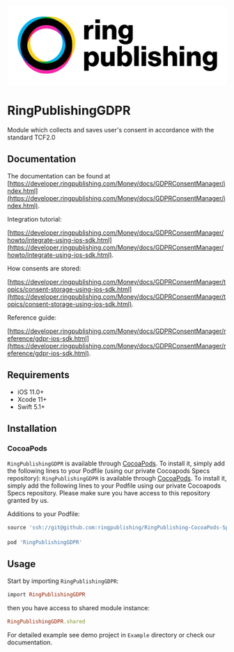 ![RingPublishing](https://github.com/ringpublishing/RingPublishingGDPR-iOS/raw/master/ringpublishing_logo.jpg)

# RingPublishingGDPR

Module which collects and saves user's consent in accordance with the standard TCF2.0

## Documentation

The documentation can be found at
[https://developer.ringpublishing.com/Money/docs/GDPRConsentManager/index.html](https://developer.ringpublishing.com/Money/docs/GDPRConsentManager/index.html).

Integration tutorial:

[https://developer.ringpublishing.com/Money/docs/GDPRConsentManager/howto/integrate-using-ios-sdk.html](https://developer.ringpublishing.com/Money/docs/GDPRConsentManager/howto/integrate-using-ios-sdk.html).

How consents are stored:

[https://developer.ringpublishing.com/Money/docs/GDPRConsentManager/topics/consent-storage-using-ios-sdk.html](https://developer.ringpublishing.com/Money/docs/GDPRConsentManager/topics/consent-storage-using-ios-sdk.html).

Reference guide:

[https://developer.ringpublishing.com/Money/docs/GDPRConsentManager/reference/gdpr-ios-sdk.html](https://developer.ringpublishing.com/Money/docs/GDPRConsentManager/reference/gdpr-ios-sdk.html).

## Requirements

- iOS 11.0+
- Xcode 11+
- Swift 5.1+

## Installation

### CocoaPods

`RingPublishingGDPR` is available through [CocoaPods](https://cocoapods.org). To install it, simply add the following lines to your Podfile (using our private Cocoapods Specs repository):
`RingPublishingGDPR` is available through [CocoaPods](https://cocoapods.org). To install it, simply add the following lines to your Podfile using our private Cocoapods Specs repository. Please make sure you have access to this repository granted by us.

Additions to your Podfile:
```ruby
source 'ssh://git@github.com:ringpublishing/RingPublishing-CocoaPods-Specs.git'

pod 'RingPublishingGDPR'
```

## Usage

Start by importing `RingPublishingGDPR`:

```ruby
import RingPublishingGDPR
```

then you have access to shared module instance:

```ruby
RingPublishingGDPR.shared
```

For detailed example see demo project in `Example` directory or check our documentation.
